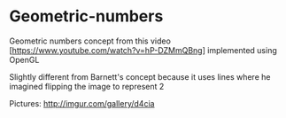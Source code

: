 # Geometric-numbers

Geometric numbers concept from this video [https://www.youtube.com/watch?v=hP-DZMmQBng] implemented using OpenGL

Slightly different from Barnett's concept because it uses lines where he imagined flipping the image to represent 2

Pictures: http://imgur.com/gallery/d4cia
